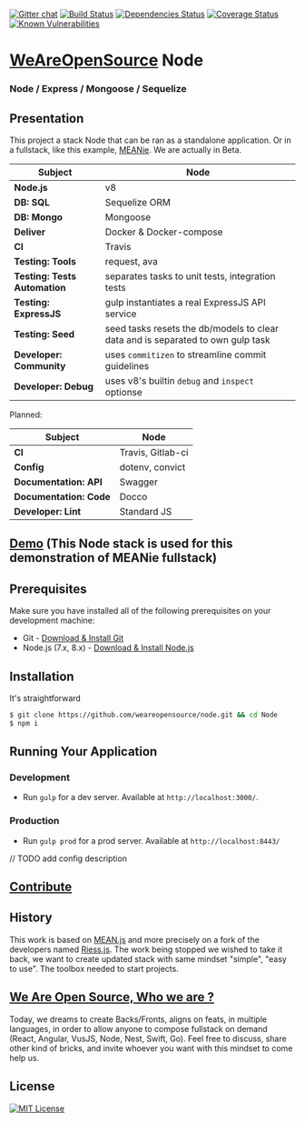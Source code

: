 [![Gitter chat](https://badges.gitter.im/gitterHQ/gitter.png)](https://gitter.im/weareopensource?utm_source=share-link&utm_medium=link&utm_campaign=share-link)
[![Build Status](https://travis-ci.org/weareopensource/node.svg?branch=master)](https://travis-ci.org/weareopensource/node)
[![Dependencies Status](https://david-dm.org/weareopensource/node.svg)](https://david-dm.org/weareopensource/node)
[![Coverage Status](https://coveralls.io/repos/weareopensource/node/badge.svg?branch=master&service=github)](https://coveralls.io/github/weareopensource/node?branch=master)
[![Known Vulnerabilities](https://snyk.io/test/github/weareopensource/node/badge.svg)](https://snyk.io/test/github/weareopensource/node)


# [WeAreOpenSource](https://weareopensource.me) Node

### Node / Express / Mongoose / Sequelize

## Presentation
This project a stack Node that can be ran as a standalone application. Or in a fullstack, like this example, [MEANie](https://github.com/weareopensource/MEANie). We are actually in Beta.

| Subject | Node
| ------- | --------
| **Node.js**  | v8
| **DB: SQL**  | Sequelize ORM
| **DB: Mongo**  | Mongoose
| **Deliver**  | Docker & Docker-compose
| **CI**  | Travis
| **Testing: Tools** | request, ava
| **Testing: Tests Automation** | separates tasks to unit tests, integration tests
| **Testing: ExpressJS** | gulp instantiates a real ExpressJS API service
| **Testing: Seed** | seed tasks resets the db/models to clear data and is separated to own gulp task
| **Developer: Community**  | uses `commitizen` to streamline commit guidelines
| **Developer: Debug**  | uses v8's builtin `debug` and `inspect` optionse

Planned:

| Subject  | Node
| -------  | --------
| **CI**  | Travis, Gitlab-ci
| **Config** | dotenv, convict
| **Documentation: API**  | Swagger
| **Documentation: Code**  | Docco
| **Developer: Lint** | Standard JS

## [Demo](http://meanie.weareopensource.me)  (This Node stack is used for this demonstration of MEANie fullstack)

## Prerequisites
Make sure you have installed all of the following prerequisites on your development machine:
* Git - [Download & Install Git](https://git-scm.com/downloads)
* Node.js (7.x, 8.x) - [Download & Install Node.js](https://nodejs.org/en/download/)

## Installation
It's straightforward
```bash
$ git clone https://github.com/weareopensource/node.git && cd Node
$ npm i
```

## Running Your Application

### Development
* Run `gulp` for a dev server. Available at `http://localhost:3000/`.

### Production
* Run `gulp prod` for a prod server. Available at `http://localhost:8443/`

// TODO add config description

<!--
## Running unit tests
Run `gulp  test:server`
-->

## [Contribute](CONTRIBUTING.md)

## History

This work is based on [MEAN.js](http://meanjs.org) and more precisely on a fork of the developers named [Riess.js](https://github.com/lirantal/Riess.js). The work being stopped we wished to take it back, we want to create updated stack with same mindset "simple", "easy to use". The toolbox needed to start projects.

## [We Are Open Source, Who we are ?](https://weareopensource.me)
Today, we dreams to create Backs/Fronts, aligns on feats, in multiple languages, in order to allow anyone to compose fullstack on demand (React, Angular, VusJS, Node, Nest, Swift, Go).
Feel free to discuss, share other kind of bricks, and invite whoever you want with this mindset to come help us.

## License
[![MIT License](https://img.shields.io/badge/license-MIT-blue.svg?style=flat)](/LICENSE.md)
